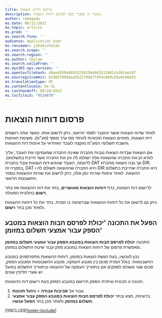 ```yaml
---
title: פרסום דוחות הוצאות
description: מאמר זה מסביר כיצד לפרסם דוחות הוצאות.
author: ramagadu
ms.date: 08/12/2022
ms.topic: article
ms.prod: ''
ms.search.form: ''
audience: Application User
ms.reviewer: johnmichalak
ms.search.scope: ''
ms.search.region: ''
ms.author: shylaw
ms.search.validFrom: ''
ms.dyn365.ops.version: ''
ms.openlocfilehash: d0ae4559a08553236158a663513401cb38cbe28f
ms.sourcegitcommit: b2d05f898daa552179d67fdf4c060c93a9c66bd1
ms.translationtype: HT
ms.contentlocale: he-IL
ms.lasthandoff: 09/16/2022
ms.locfileid: "9524870"
---
```

# <a name="post-expense-reports"></a>פרסום דוחות הוצאות

לאחר שדוח הוצאות אושר והועבר לספר הראשי, ניתן לרשום אותו. כאשר אתה רושמים דוח הוצאות, מזוהים הוצאות הזכאיות להחזר מס ערך מוסף (מע"מ). משימת האימות והשבת תשלומי המע"מ מוקצה לעובד האחראי על אימות דוח ההוצאות.

אם הוצאות שבדוח הוצאות נגבות מחברה שאינה החברה שמעסיקה את העובד, עליך לוודא הן את החברה שהוצאות אלה ישולמו לה והן את החברה אשר חייבת בתשלומם. לדוגמה, העובד שהגיש דוח הוצאות עובד בחברת DAT אך גבה הוצאה מחברת DIR. במקרה זה, DAT היא החברה שההוצאה תשולם לה ו-DIR היא החברה שחייבת בתשלום ההוצאה. לאחר אימות שורות יומן אלה, ניתן לרשום את שורות ההוצאות בספר החשבונות הראשי.

לרישום דוח הוצאות, בדף **דוחות הוצאות מאושרים**, בחר את דוח ההוצאות ואז בחר **רשום** בחלונית הפעולה.

ניתן גם לרשום את כל דוחות ההוצאות שברשימה בו זמנית. בחר את כל דוחות ההוצאות ולאחר מכן בחר **רשום**.

## <a name="enable-the-ability-to-post-expense-liability-in-vendor-currency-for-cash-payment-method-feature"></a>הפעל את התכונה 'יכולת לפרסם חבות הוצאות במטבע הספק עבור אמצעי תשלום במזומן'

התכונה **יכולת לפרסם חבות הוצאות במטבע הספק עבור אמצעי תשלום במזומן** מאפשרת פרסום של דוחות הוצאות במטבע ספק עבור שיטת התשלום במזומן.

נכון לעכשיו, בעת הגשת הוצאות במזומן, דוחות ההוצאות מתפרסמים במטבע החשבונאות. בגלל המרת סכום בין מטבע העסקה, מטבע החשבונאות וומטבע הספק, סכום שגוי משולם לספקים אם בתאריך העסקה של ההוצאה ובתאריך התשלום בפועל יש שערי חליפין שונים.

תכונה זו תבטיח שיתרת הספק תירשם במטבע הספק בעת רישום דוח ההוצאות.

1. עבור אל **סביבות עבודה** \> **ניהול תכונות**.
2. ברשימה, מצא ובחר **יכולת לפרסם חבות הוצאות במטבע הספק עבור אמצעי תשלום במזומן** ולאחר מכן בחר **הפעל עכשיו**.

[!INCLUDE[footer-include](../includes/footer-banner.md)]
